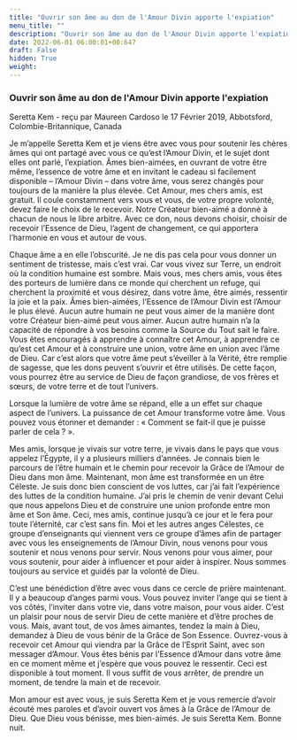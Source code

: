 ```yaml
---
title: "Ouvrir son âme au don de l'Amour Divin apporte l'expiation"
menu_title: ""
description: "Ouvrir son âme au don de l'Amour Divin apporte l'expiation"
date: 2022-06-01 06:00:01+00:647
draft: False
hidden: True
weight:
---
```

### Ouvrir son âme au don de l'Amour Divin apporte l'expiation

Seretta Kem - reçu par Maureen Cardoso le 17 Février 2019, Abbotsford, Colombie-Britannique, Canada

Je m’appelle Seretta Kem et je viens être avec vous pour soutenir les chères âmes qui ont partagé avec vous ce qu’est l’Amour Divin, et le sujet dont elles ont parlé, l’expiation. Âmes bien-aimées, en ouvrant de votre être même, l’essence de votre âme et en invitant le cadeau si facilement disponible – l’Amour Divin – dans votre âme, vous serez changés pour toujours de la manière la plus élevée. Cet Amour, mes chers amis, est gratuit. Il coule constamment vers vous et vous, de votre propre volonté, devez faire le choix de le recevoir. Notre Créateur bien-aimé a donné à chacun de nous le libre arbitre. Avec ce don, nous devons choisir, choisir de recevoir l’Essence de Dieu, l’agent de changement, ce qui apportera l’harmonie en vous et autour de vous.

Chaque âme a en elle l’obscurité. Je ne dis pas cela pour vous donner un sentiment de tristesse, mais c’est vrai. Car vous vivez sur Terre, un endroit où la condition humaine est sombre. Mais vous, mes chers amis, vous êtes des porteurs de lumière dans ce monde qui cherchent un refuge, qui cherchent la proximité et vous désirez, dans votre âme, être aimés, ressentir la joie et la paix. Âmes bien-aimées, l’Essence de l’Amour Divin est l’Amour le plus élevé. Aucun autre humain ne peut vous aimer de la manière dont votre Créateur bien-aimé peut vous aimer. Aucun autre humain n’a la capacité de répondre à vos besoins comme la Source du Tout sait le faire. Vous êtes encouragés à apprendre à connaître cet Amour, à apprendre ce qu’est cet Amour et à construire une union, votre âme en union avec l’âme de Dieu. Car c’est alors que votre âme peut s’éveiller à la Vérité, être remplie de sagesse, que les dons peuvent s’ouvrir et être utilisés. De cette façon, vous pourrez être au service de Dieu de façon grandiose, de vos frères et sœurs, de votre terre et de tout l’univers.

Lorsque la lumière de votre âme se répand, elle a un effet sur chaque aspect de l’univers. La puissance de cet Amour transforme votre âme. Vous pouvez vous étonner et demander : « Comment se fait-il que je puisse parler de cela ? ».

Mes amis, lorsque je vivais sur votre terre, je vivais dans le pays que vous appelez l’Égypte, il y a plusieurs milliers d’années. Je connais bien le parcours de l’être humain et le chemin pour recevoir la Grâce de l’Amour de Dieu dans mon âme. Maintenant, mon âme est transformée en un être Céleste. Je suis donc bien conscient de vos luttes, car j’ai fait l’expérience des luttes de la condition humaine. J’ai pris le chemin de venir devant Celui que nous appelons Dieu et de construire une union profonde entre mon âme et Son âme. Ceci, mes amis, continue jusqu’à ce jour et le fera pour toute l’éternité, car c’est sans fin. Moi et les autres anges Célestes, ce groupe d’enseignants qui viennent vers ce groupe d’âmes afin de partager avec vous les enseignements de l’Amour Divin, nous venons pour vous soutenir et nous venons pour servir. Nous venons pour vous aimer, pour vous soutenir, pour aider à influencer et pour aider à inspirer. Nous sommes toujours au service et guidés par la volonté de Dieu.

C’est une bénédiction d’être avec vous dans ce cercle de prière maintenant. Il y a beaucoup d’anges parmi vous. Vous pouvez inviter l’ange qui se tient à vos côtés, l’inviter dans votre vie, dans votre maison, pour vous aider. C’est un plaisir pour nous de servir Dieu de cette manière et d’être proches de vous. Mais, avant tout, de vos âmes aimantes, tendez la main à Dieu, demandez à Dieu de vous bénir de la Grâce de Son Essence. Ouvrez-vous à recevoir cet Amour qui viendra par la Grâce de l’Esprit Saint, avec son messager d’Amour. Vous êtes bénis par l’Essence d’Amour dans votre âme en ce moment même et j’espère que vous pouvez le ressentir. Ceci est disponible à tout moment. Il vous suffit de vous arrêter, de prendre un moment, de tendre la main et de recevoir.

Mon amour est avec vous, je suis Seretta Kem et je vous remercie d’avoir écouté mes paroles et d’avoir ouvert vos âmes à la Grâce de l’Amour de Dieu. Que Dieu vous bénisse, mes bien-aimés. Je suis Seretta Kem. Bonne nuit.



